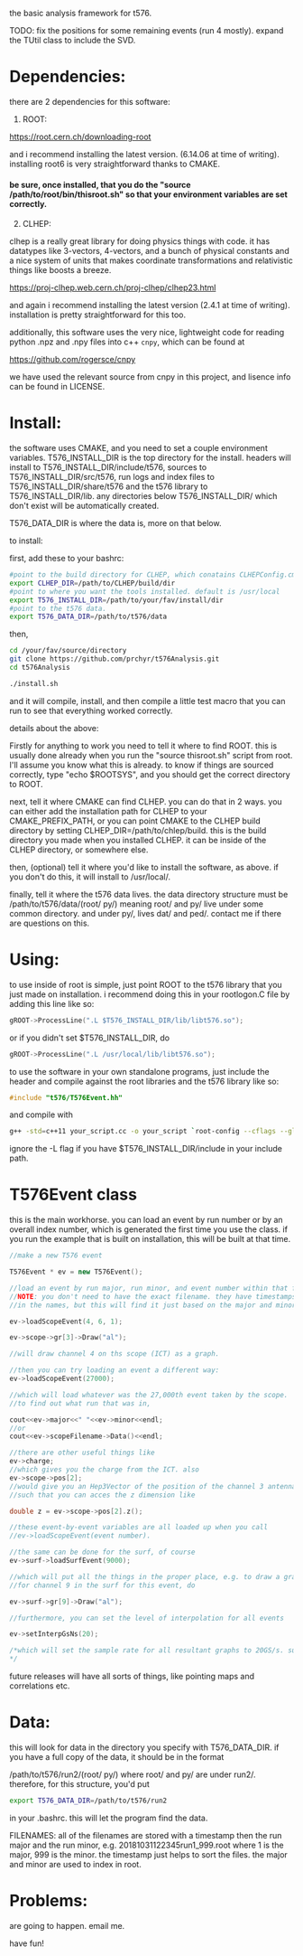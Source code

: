 the basic analysis framework for t576.

TODO:  fix the positions for some remaining events (run 4 mostly). expand the TUtil class to include the SVD.


# Dependencies:

there are 2 dependencies for this software:

1) ROOT:

https://root.cern.ch/downloading-root

and i recommend installing the latest version. (6.14.06 at time of writing). installing root6 is very straightforward thanks to CMAKE.

 #### be sure, once installed, that you do the "source /path/to/root/bin/thisroot.sh" so that your environment variables are set correctly.

2) CLHEP:

clhep is a really great library for doing physics things with code. it has datatypes like 3-vectors, 4-vectors, and a bunch of physical constants and a nice system of units that makes coordinate transformations and relativistic things like boosts a breeze.

https://proj-clhep.web.cern.ch/proj-clhep/clhep23.html

and again i recommend installing the latest version (2.4.1 at time of writing). installation is pretty straightforward for this too.


additionally, this software uses the very nice, lightweight code for reading python .npz and .npy files into c++ ```cnpy```, which can be found at

https://github.com/rogersce/cnpy

we have used the relevant source from cnpy in this project, and lisence info can be found in LICENSE. 

# Install:

the software uses CMAKE, and you need to set a couple environment variables. T576_INSTALL_DIR is the top directory for the install. headers will install to T576_INSTALL_DIR/include/t576, sources to  T576_INSTALL_DIR/src/t576,  run logs and index files to T576_INSTALL_DIR/share/t576 and the t576 library to T576_INSTALL_DIR/lib. any directories below T576_INSTALL_DIR/ which don't exist will be automatically created.

T576_DATA_DIR is where the data is, more on that below.

to install: 

first, add these to your bashrc:
```bash
#point to the build directory for CLHEP, which conatains CLHEPConfig.cmake
export CLHEP_DIR=/path/to/CLHEP/build/dir
#point to where you want the tools installed. default is /usr/local
export T576_INSTALL_DIR=/path/to/your/fav/install/dir
#point to the t576 data. 
export T576_DATA_DIR=/path/to/t576/data
```

then,
```bash
cd /your/fav/source/directory
git clone https://github.com/prchyr/t576Analysis.git
cd t576Analysis

./install.sh
```

and it will compile, install, and then compile a little test macro that you can run to see that everything worked correctly.


details about the above:


Firstly for anything to work you need to tell it where to find ROOT. this is usually done already when you run the "source thisroot.sh" script from root. I'll assume you know what this is already. to know if things are sourced correctly, type "echo $ROOTSYS", and you should get the correct directory to ROOT.

next, tell it where CMAKE can find CLHEP. you can do that in 2 ways. you can either add the installation path for CLHEP to your CMAKE_PREFIX_PATH, or you can point CMAKE to the CLHEP build directory by setting CLHEP_DIR=/path/to/chlep/build. this is the build directory you made when you installed CLHEP. it can be inside of the CLHEP directory, or somewhere else.


then, (optional) tell it where you'd like to install the software, as above. if you don't do this, it will install to /usr/local/.

finally, tell it where the t576 data lives. the data directory structure must be /path/to/t576/data/(root/ py/) meaning root/ and py/ live under some common directory. and under py/, lives dat/ and ped/. contact me if there are questions on this.

# Using:

to use inside of root is simple, just point ROOT to the t576 library that you just made on installation. i recommend doing this in your rootlogon.C file by adding this line like so:
```c++
gROOT->ProcessLine(".L $T576_INSTALL_DIR/lib/libt576.so");
```
or if you didn't set $T576_INSTALL_DIR, do
``` c++
gROOT->ProcessLine(".L /usr/local/lib/libt576.so");
```


to use the software in your own standalone programs, just include the header and compile against the root libraries and the t576 library like so:

```c++
#include "t576/T576Event.hh"
```
and compile with
```bash
g++ -std=c++11 your_script.cc -o your_script `root-config --cflags --glibs --libs` -L$T576_INSTALL_DIR/include/t576 -lt576
```
ignore the -L flag if you have $T576_INSTALL_DIR/include in your include path.


# T576Event class

this is the main workhorse. you can load an event by run number or by an overall index number, which is generated the first time you use the class. if you run the example that is built on installation, this will be built at that time.

```c++
//make a new T576 event

T576Event * ev = new T576Event();

//load an event by run major, run minor, and event number within that file
//NOTE: you don't need to have the exact filename. they have timestamps etc
//in the names, but this will find it just based on the major and minor.

ev->loadScopeEvent(4, 6, 1);

ev->scope->gr[3]->Draw("al");

//will draw channel 4 on ths scope (ICT) as a graph.

//then you can try loading an event a different way:
ev->loadScopeEvent(27000);

//which will load whatever was the 27,000th event taken by the scope.
//to find out what run that was in,

cout<<ev->major<<" "<<ev->minor<<endl;
//or
cout<<ev->scopeFilename->Data()<<endl;

//there are other useful things like
ev->charge;
//which gives you the charge from the ICT. also
ev->scope->pos[2];
//would give you an Hep3Vector of the position of the channel 3 antenna,
//such that you can acces the z dimension like

double z = ev->scope->pos[2].z();

//these event-by-event variables are all loaded up when you call
//ev->loadScopeEvent(event number). 

//the same can be done for the surf, of course
ev->surf->loadSurfEvent(9000);

//which will put all the things in the proper place, e.g. to draw a graph
//for channel 9 in the surf for this event, do

ev->surf->gr[9]->Draw("al");

//furthermore, you can set the level of interpolation for all events

ev->setInterpGsNs(20);

/*which will set the sample rate for all resultant graphs to 20GS/s. subsequent calls to ev->loadSurf[Scope]Event(xx) will have this level of interpolation applied. details are in the source.
*/

```
future releases will have all sorts of things, like pointing maps and correlations etc.

# Data:

this will look for data in the directory you specify with T576_DATA_DIR. if you have a full copy of the data, it should be in the format

/path/to/t576/run2/(root/ py/) where root/ and py/ are under run2/. therefore, for this structure, you'd put

```bash
export T576_DATA_DIR=/path/to/t576/run2
```
in your .bashrc. this will let the program find the data.

FILENAMES: all of the filenames are stored with a timestamp then the run major and the run minor, e.g. 20181031122345run1_999.root where 1 is the major, 999 is the minor. the timestamp just helps to sort the files. the major and minor are used to index in root. 

# Problems:

are going to happen. email me.


have fun!